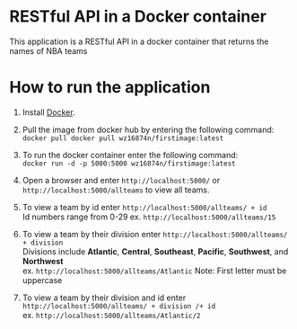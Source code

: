 # RESTful API in a Docker container
This application is a RESTful API in a docker container that returns the names of NBA teams

# How to run the application

1. Install [Docker](https://docker.com/).

2. Pull the image from docker hub by entering the following command: <br/>
`docker pull docker pull wz16874n/firstimage:latest`

3. To run the docker container enter the following command: <br/>
`docker run -d -p 5000:5000 wz16874n/firstimage:latest`

4. Open a browser and enter `http://localhost:5000/` or `http://localhost:5000/allteams` to view all teams. 

5. To view a team by id enter `http://localhost:5000/allteams/ + id` <br/>
Id numbers range from 0-29 ex. `http://localhost:5000/allteams/15`

6. To view a team by their division enter `http://localhost:5000/allteams/ + division` <br/>
Divisions include **Atlantic**, **Central**, **Southeast**, **Pacific**, **Southwest**, and **Northwest** <br/>
ex. `http://localhost:5000/allteams/Atlantic`
Note: First letter must be uppercase

7. To view a team by their division and id enter `http://localhost:5000/allteams/ + division /+ id` <br/>
ex. `http://localhost:5000/allteams/Atlantic/2`
